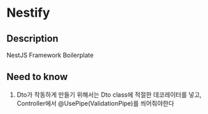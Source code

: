# Nestify

## Description

NestJS Framework Boilerplate

## Need to know

1. Dto가 작동하게 만들기 위해서는 Dto class에 적절한 데코레이터를 넣고, Controller에서 @UsePipe(ValidationPipe)를 씌어줘야한다